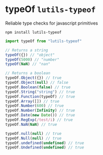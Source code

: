 # typeOf `lutils-typeof`
Reliable type checks for javascript primitives

`npm install lutils-typeof`


```js
import typeOf from "lutils-typeof"

// Returns a string
typeOf({}) // "object"
typeOf(5000) // "number"
typeOf(NaN) // "nan"

// Returns a boolean
typeOf.Object({}) // true
typeOf.Object(null) // false
typeOf.Boolean(false) // true
typeOf.String("string") // true
typeOf.Function(typeOf) // true
typeOf.Array([]) // true
typeOf.Number(600) // true
typeOf.Number(Infinity) // true
typeOf.Date(new Date()) // true
typeOf.RegExp(/test/i) // true
typeOf.NaN(NaN) // true

typeOf.null(null) // true
typeOf.Null(null) // true
typeOf.undefined(undefined) // true
typeOf.Undefined(undefined) // true
```

